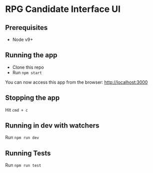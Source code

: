 # RPG Candidate Interface UI

## Prerequisites

* Node v9+

## Running the app

* Clone this repo
* Run `npm start`

You can now access this app from the browser: [http://localhost:3000](http://localhost:3000)

## Stopping the app
Hit `cmd + c`

## Running in dev with watchers
Run `npm run dev`

## Running Tests
Run `npm run test`
